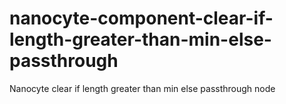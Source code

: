 # nanocyte-component-clear-if-length-greater-than-min-else-passthrough
Nanocyte clear if length greater than min else passthrough node

